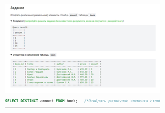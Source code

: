 

<img src="../art/1.3.1.task.png" alt="solution" >

```sql
SELECT DISTINCT amount FROM book;   /*Отобрать различные элементы столбца amount таблицы book.*/
```

---


